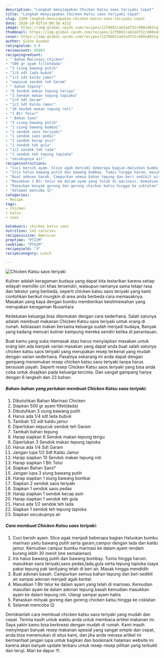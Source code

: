 ```yaml
---
description: "Langkah menyiapakan Chicken Katsu saos teriyaki Cepat"
title: "Langkah menyiapakan Chicken Katsu saos teriyaki Cepat"
slug: 2289-langkah-menyiapakan-chicken-katsu-saos-teriyaki-cepat
date: 2020-10-02T14:00:56.421Z
image: https://img-global.cpcdn.com/recipes/12f6681cab2ad732/680x482cq70/chicken-katsu-saos-teriyaki-foto-resep-utama.jpg
thumbnail: https://img-global.cpcdn.com/recipes/12f6681cab2ad732/680x482cq70/chicken-katsu-saos-teriyaki-foto-resep-utama.jpg
cover: https://img-global.cpcdn.com/recipes/12f6681cab2ad732/680x482cq70/chicken-katsu-saos-teriyaki-foto-resep-utama.jpg
author: Glenn Guzman
ratingvalue: 4.6
reviewcount: 45892
recipeingredient:
- " Bahan Marinasi Chicken"
- "500 gr ayam filletdada"
- "3 siung bawang putih"
- "1/4 sdt lada bubuk"
- "1/2 sdt kaldu jamur"
- "sepucuk sendok teh Garam"
- " bahan tepung"
- "6 Sendok makan tepung terigu"
- "3 Sendok makan tepung tapioka"
- "1/4 Sdt Garam"
- "1/2 Sdt Kaldu Jamur"
- "10 Sendok makan tepung roti"
- "1 Btr Telur"
- " Bahan Saos"
- "3 siung bawang putih"
- "1 siung bawang bombai"
- "2 sendok saos teriyaki"
- "1 sendok saos pedas"
- "1 sendok kecap asin"
- "1 sendok teh gula"
- "1/2 sendok teh lada"
- "1 sendok teh tepung tapioka"
- "secukupnya air"
recipeinstructions:
- "Cuci bersih ayam. Slice agak menjadi beberapa bagian.Haluskan bumbu marinasi yaitu bawang putih serta garam,campur dengan lada dan kaldu jamur. Kemudian campur bumbu marinasi ke dalam ayam rendam kurang lebih 30 menit (me semalaman)"
- "Iris halus bawang putih dan bawang bombay. Tumis hingga harum. masukkan saos teriyaki,saos pedas,lada,gula serta tepung tapioka (saya pakai tepung pak tani)yang telah di beri air. Masak hingga mendidih"
- "Buat adonan basah. Campurkan semua bahan tepung dan beri sedikit air sampai adonan menjadi agak kental."
- "Masukkan 1 Btr telur ke dalam ayam yang telah di marinasi. Kemudian masullan ayam ke dalam adonan tepung basah kemudian masukkan ayam ke dalam tepung roti. Ulangi sampai ayam habis"
- "Panaskan minyak goreng dan goreng chicken katsu hingga ke coklatan"
- "Selamat mencoba 😉"
categories:
- Recipe
tags:
- chicken
- katsu
- saos

katakunci: chicken katsu saos 
nutrition: 143 calories
recipecuisine: American
preptime: "PT22M"
cooktime: "PT42M"
recipeyield: "3"
recipecategory: Lunch

---
```



![Chicken Katsu saos teriyaki](https://img-global.cpcdn.com/recipes/12f6681cab2ad732/680x482cq70/chicken-katsu-saos-teriyaki-foto-resep-utama.jpg)

Kuliner adalah keragaman budaya yang dapat kita lestarikan karena setiap wilayah memiliki ciri khas tersendiri, walaupun namanya sama tetapi rasa dan tekstur yang berbeda, seperti chicken katsu saos teriyaki yang kami contohkan berikut mungkin di area anda berbeda cara memasaknya. Masakan yang kaya dengan bumbu memberikan keistimewahan yang merupakan keragaman Nusantara



Kedekatan keluarga bisa ditemukan dengan cara sederhana. Salah satunya adalah membuat makanan Chicken Katsu saos teriyaki untuk orang di rumah. kebiasaan makan bersama keluarga sudah menjadi budaya, Banyak yang kadang mencari kuliner kampung mereka sendiri ketika di perantauan.

Buat kamu yang suka memasak atau harus menyiapkan masakan untuk orang lain ada banyak varian masakan yang dapat anda buat salah satunya chicken katsu saos teriyaki yang merupakan resep terkenal yang mudah dengan varian sederhana. Pasalnya sekarang ini anda dapat dengan gampang menemukan resep chicken katsu saos teriyaki tanpa harus bersusah payah.
Seperti resep Chicken Katsu saos teriyaki yang bisa anda coba untuk disajikan pada keluarga tercinta. Dan sangat gampang hanya dengan 6 langkah dan 23 bahan.


<!--inarticleads1-->

##### Bahan-bahan yang perlukan membuat Chicken Katsu saos teriyaki:

1. Dibutuhkan  Bahan Marinasi Chicken
1. Siapkan 500 gr ayam fillet(dada)
1. Dibutuhkan 3 siung bawang putih
1. Harus ada 1/4 sdt lada bubuk
1. Tambah 1/2 sdt kaldu jamur
1. Diperlukan sepucuk sendok teh Garam
1. Tambah  bahan tepung
1. Harap siapkan 6 Sendok makan tepung terigu
1. Diperlukan 3 Sendok makan tepung tapioka
1. Harus ada 1/4 Sdt Garam
1. Jangan lupa 1/2 Sdt Kaldu Jamur
1. Harap siapkan 10 Sendok makan tepung roti
1. Harap siapkan 1 Btr Telur
1. Siapkan  Bahan Saos*
1. Jangan lupa 3 siung bawang putih
1. Harap siapkan 1 siung bawang bombai
1. Siapkan 2 sendok saos teriyaki
1. Siapkan 1 sendok saos pedas
1. Harap siapkan 1 sendok kecap asin
1. Harap siapkan 1 sendok teh gula
1. Harus ada 1/2 sendok teh lada
1. Siapkan 1 sendok teh tepung tapioka
1. Siapkan secukupnya air




<!--inarticleads2-->

##### Cara membuat  Chicken Katsu saos teriyaki:

1. Cuci bersih ayam. Slice agak menjadi beberapa bagian.Haluskan bumbu marinasi yaitu bawang putih serta garam,campur dengan lada dan kaldu jamur. Kemudian campur bumbu marinasi ke dalam ayam rendam kurang lebih 30 menit (me semalaman)
1. Iris halus bawang putih dan bawang bombay. Tumis hingga harum. masukkan saos teriyaki,saos pedas,lada,gula serta tepung tapioka (saya pakai tepung pak tani)yang telah di beri air. Masak hingga mendidih
1. Buat adonan basah. Campurkan semua bahan tepung dan beri sedikit air sampai adonan menjadi agak kental.
1. Masukkan 1 Btr telur ke dalam ayam yang telah di marinasi. Kemudian masullan ayam ke dalam adonan tepung basah kemudian masukkan ayam ke dalam tepung roti. Ulangi sampai ayam habis
1. Panaskan minyak goreng dan goreng chicken katsu hingga ke coklatan
1. Selamat mencoba 😉




Demikianlah cara membuat chicken katsu saos teriyaki yang mudah dan cepat. Terima kasih untuk waktu anda untuk membaca artikel makanan ini. Saya yakin kamu bisa berkreasi dengan mudah di rumah. Kami masih menyimpan banyak resep makanan spesial yang sangat simple dan cepat, anda bisa menemukan di situs kami, dan jika anda merasa artikel ini bermanfaat jangan lupa untuk bagikan dan bookmark halaman website ini karena akan banyak update terbaru untuk resep-resep pilihan yang terbukti dan teruji. Mari ke dapur !!!. 
